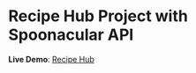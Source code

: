 # Recipe Hub Project with Spoonacular API

**Live Demo**: [Recipe Hub](https://haisenberg98.github.io/recipe-hub/)
